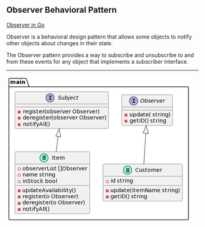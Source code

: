 
## Observer Behavioral Pattern

[Observer in Go](https://refactoring.guru/design-patterns/observer/go/example#example-0)

Observer is a behavioral design pattern that allows some objects to notify other objects about changes in their state.

The Observer pattern provides a way to subscribe and unsubscribe to and from these events for any object that implements a subscriber interface.

***

![Conceptual Example](https://github.com/muarshad01/Design_Patterns_Go/blob/master/behavioral_design_patterns/bdp_images/observer.png)
